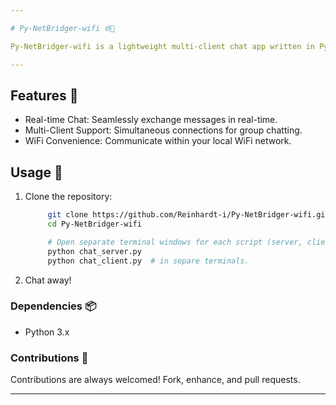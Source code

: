```yaml
---

# Py-NetBridger-wifi 🌐💬

Py-NetBridger-wifi is a lightweight multi-client chat app written in Python, using the client-server model. Use user-friendly CLI interaction to engage in real-time conversations over the local WiFi network.

---
```


## Features 🌟

- Real-time Chat: Seamlessly exchange messages in real-time.
- Multi-Client Support: Simultaneous connections for group chatting.
- WiFi Convenience: Communicate within your local WiFi network.

## Usage 🚀

1. Clone the repository:

   ```sh
        git clone https://github.com/Reinhardt-i/Py-NetBridger-wifi.git
        cd Py-NetBridger-wifi

        # Open separate terminal windows for each script (server, clients, and simulation).
        python chat_server.py
        python chat_client.py  # in separe terminals.
    ```

2. Chat away!


### Dependencies 📦
- Python 3.x

### Contributions 🤝

Contributions are always welcomed! Fork, enhance, and pull requests.

---


